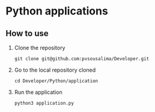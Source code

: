 Python applications
===================

How to use
----------

1. Clone the repository

    `git clone git@github.com:pvsousalima/Developer.git`
    
2. Go to the local repository cloned

    `cd Developer/Python/application`
    
3. Run the application  

    `python3 application.py`